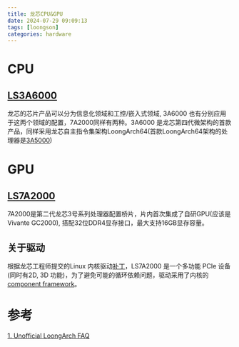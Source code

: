 ```yaml
---
title: 龙芯CPU&GPU
date: 2024-07-29 09:09:13
tags: [loongson]
categories: hardware
---
```


# CPU
## [LS3A6000](https://www.loongson.cn/product/show?id=26)

龙芯的芯片产品可以分为信息化领域和工控/嵌入式领域, 3A6000 也有分别应用于这两个领域的配置，7A2000同样有两种。3A6000 是龙芯第四代微架构的首款产品，同样采用龙芯自主指令集架构LoongArch64(首款LoongArch64架构的处理器是[3A5000](https://www.loongson.cn/product/show?id=10))

<!--more-->

# GPU
## [LS7A2000](https://www.loongson.cn/product/show?id=16)

7A2000是第二代龙芯3号系列处理器配置桥片，片内首次集成了自研GPU(应该是 Vivante GC2000), 搭配32位DDR4显存接口，最大支持16GB显存容量。

## 关于驱动

根据龙芯工程师提交的Linux 内核驱动[补丁](https://patchwork.freedesktop.org/series/133512/)，LS7A2000 是一个多功能 PCIe 设备(同时有2D, 3D 功能)，为了避免可能的循环依赖问题，驱动采用了内核的 [component framework](https://www.kernel.org/doc/html/latest/driver-api/component.html)。


# 参考

[1. Unofficial LoongArch FAQ](https://blog.xen0n.name/posts/tinkering/loongarch-faq/)
